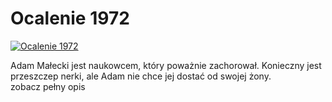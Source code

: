 Ocalenie 1972 
=============
[![Ocalenie 1972 ](http://vidos.pl/images/player.gif)](http://vidos.pl/ocalenie-1972)

 Adam Małecki jest naukowcem, który poważnie zachorował. Konieczny jest przeszczep nerki, ale Adam nie chce jej dostać od swojej żony. zobacz pełny opis
